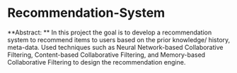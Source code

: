 # Recommendation-System

**Abstract: ** 
In this project the goal is to develop a recommendation system to recommend items to users based on the prior knowledge/ history, meta-data. Used techniques such as Neural Network-based Collaborative Filtering, Content-based Collaborative Filtering, and Memory-based Collaborative Filtering to design the recommendation engine.
